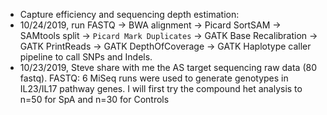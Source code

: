 * Capture efficiency and sequencing depth estimation: 
* 10/24/2019, run FASTQ -> BWA alignment -> Picard SortSAM -> SAMtools split -> `Picard Mark Duplicates` -> GATK Base Recalibration -> GATK PrintReads -> GATK DepthOfCoverage -> GATK Haplotype caller pipeline to call SNPs and Indels.
* 10/23/2019, Steve share with me the AS target sequencing raw data (80 fastq). FASTQ: 6 MiSeq runs were used to generate genotypes in IL23/IL17 pathway genes. I will first try the compound het analysis to n=50 for SpA and n=30 for Controls
